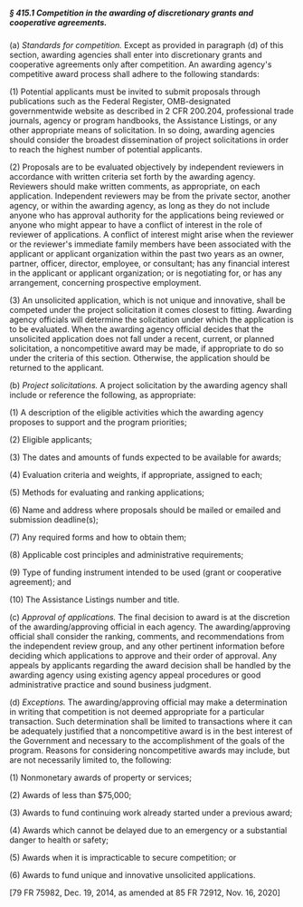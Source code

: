 ##### § 415.1 Competition in the awarding of discretionary grants and cooperative agreements. #####

(a) *Standards for competition.* Except as provided in paragraph (d) of this section, awarding agencies shall enter into discretionary grants and cooperative agreements only after competition. An awarding agency's competitive award process shall adhere to the following standards:

(1) Potential applicants must be invited to submit proposals through publications such as the Federal Register, OMB-designated governmentwide website as described in 2 CFR 200.204, professional trade journals, agency or program handbooks, the Assistance Listings, or any other appropriate means of solicitation. In so doing, awarding agencies should consider the broadest dissemination of project solicitations in order to reach the highest number of potential applicants.

(2) Proposals are to be evaluated objectively by independent reviewers in accordance with written criteria set forth by the awarding agency. Reviewers should make written comments, as appropriate, on each application. Independent reviewers may be from the private sector, another agency, or within the awarding agency, as long as they do not include anyone who has approval authority for the applications being reviewed or anyone who might appear to have a conflict of interest in the role of reviewer of applications. A conflict of interest might arise when the reviewer or the reviewer's immediate family members have been associated with the applicant or applicant organization within the past two years as an owner, partner, officer, director, employee, or consultant; has any financial interest in the applicant or applicant organization; or is negotiating for, or has any arrangement, concerning prospective employment.

(3) An unsolicited application, which is not unique and innovative, shall be competed under the project solicitation it comes closest to fitting. Awarding agency officials will determine the solicitation under which the application is to be evaluated. When the awarding agency official decides that the unsolicited application does not fall under a recent, current, or planned solicitation, a noncompetitive award may be made, if appropriate to do so under the criteria of this section. Otherwise, the application should be returned to the applicant.

(b) *Project solicitations.* A project solicitation by the awarding agency shall include or reference the following, as appropriate:

(1) A description of the eligible activities which the awarding agency proposes to support and the program priorities;

(2) Eligible applicants;

(3) The dates and amounts of funds expected to be available for awards;

(4) Evaluation criteria and weights, if appropriate, assigned to each;

(5) Methods for evaluating and ranking applications;

(6) Name and address where proposals should be mailed or emailed and submission deadline(s);

(7) Any required forms and how to obtain them;

(8) Applicable cost principles and administrative requirements;

(9) Type of funding instrument intended to be used (grant or cooperative agreement); and

(10) The Assistance Listings number and title.

(c) *Approval of applications.* The final decision to award is at the discretion of the awarding/approving official in each agency. The awarding/approving official shall consider the ranking, comments, and recommendations from the independent review group, and any other pertinent information before deciding which applications to approve and their order of approval. Any appeals by applicants regarding the award decision shall be handled by the awarding agency using existing agency appeal procedures or good administrative practice and sound business judgment.

(d) *Exceptions.* The awarding/approving official may make a determination in writing that competition is not deemed appropriate for a particular transaction. Such determination shall be limited to transactions where it can be adequately justified that a noncompetitive award is in the best interest of the Government and necessary to the accomplishment of the goals of the program. Reasons for considering noncompetitive awards may include, but are not necessarily limited to, the following:

(1) Nonmonetary awards of property or services;

(2) Awards of less than $75,000;

(3) Awards to fund continuing work already started under a previous award;

(4) Awards which cannot be delayed due to an emergency or a substantial danger to health or safety;

(5) Awards when it is impracticable to secure competition; or

(6) Awards to fund unique and innovative unsolicited applications.

[79 FR 75982, Dec. 19, 2014, as amended at 85 FR 72912, Nov. 16, 2020]